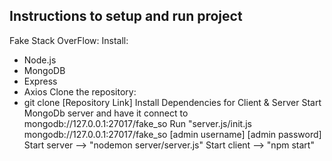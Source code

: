 ## Instructions to setup and run project
 Fake Stack OverFlow:
 Install:
 - Node.js
 - MongoDB
 - Express
 - Axios
Clone the repository:
 - git clone [Repository Link]
Install Dependencies for Client & Server
Start MongoDb server and have it connect to mongodb://127.0.0.1:27017/fake_so
Run "server.js/init.js mongodb://127.0.0.1:27017/fake_so [admin username] [admin password]
Start server --> "nodemon server/server.js"
Start client --> "npm start"
